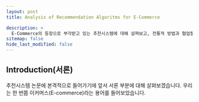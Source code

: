 ```yaml
---
layout: post
title: Analysis of Recommendation Algoritms for E-Commerce

description: >
  E-Commerce의 등장으로 부각받고 있는 추천시스템에 대해 살펴보고, 전통적 방법과 협업필터링 방법을 비교해 본다.
sitemap: false
hide_last_modified: false
---
```

## Introduction(서론)
추천시스템 논문에 본격적으로 들어가기에 앞서 서론 부분에 대해 살펴보겠습니다. 우리는 한 번쯤 이커머스(E-commerce)라는 용어를 들어보았습니다.
